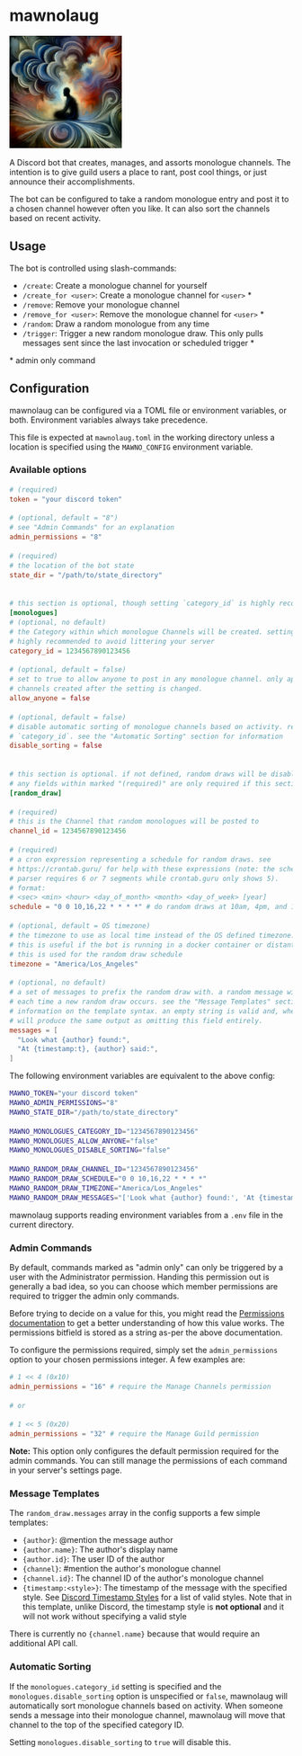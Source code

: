 # mawnolaug

<img src="./mawnolaug.png" width="200px" alt="mawnolaug profile picture" />

A Discord bot that creates, manages, and assorts monologue channels. The intention is to give guild users a place to rant, post cool things, or just announce their accomplishments.

The bot can be configured to take a random monologue entry and post it to a chosen channel however often you like. It can also sort the channels based on recent activity.

## Usage

The bot is controlled using slash-commands:

- `/create`: Create a monologue channel for yourself
- `/create_for <user>`: Create a monologue channel for `<user>` \*
- `/remove`: Remove your monologue channel
- `/remove_for <user>`: Remove the monologue channel for `<user>` \*
- `/random`: Draw a random monologue from any time
- `/trigger`: Trigger a new random monologue draw. This only pulls messages sent since the last invocation or scheduled trigger \*

\* admin only command

## Configuration

mawnolaug can be configured via a TOML file or environment variables, or both. Environment variables always take precedence.

This file is expected at `mawnolaug.toml` in the working directory unless a location is specified using the `MAWNO_CONFIG` environment variable.

### Available options

```toml
# (required)
token = "your discord token"

# (optional, default = "8")
# see "Admin Commands" for an explanation
admin_permissions = "8"

# (required)
# the location of the bot state
state_dir = "/path/to/state_directory"


# this section is optional, though setting `category_id` is highly recommended.
[monologues]
# (optional, no default)
# the Category within which monologue Channels will be created. setting this is 
# highly recommended to avoid littering your server
category_id = 1234567890123456

# (optional, default = false)
# set to true to allow anyone to post in any monologue channel. only applies to 
# channels created after the setting is changed.
allow_anyone = false

# (optional, default = false)
# disable automatic sorting of monologue channels based on activity. requires 
# `category_id`. see the "Automatic Sorting" section for information
disable_sorting = false


# this section is optional. if not defined, random draws will be disabled.
# any fields within marked "(required)" are only required if this section is specified.
[random_draw]

# (required)
# this is the Channel that random monologues will be posted to
channel_id = 1234567890123456

# (required)
# a cron expression representing a schedule for random draws. see
# https://crontab.guru/ for help with these expressions (note: the schedule
# parser requires 6 or 7 segments while crontab.guru only shows 5).
# format:
# <sec> <min> <hour> <day_of_month> <month> <day_of_week> [year]
schedule = "0 0 10,16,22 * * * *" # do random draws at 10am, 4pm, and 10pm local time

# (optional, default = OS timezone)
# the timezone to use as local time instead of the OS defined timezone.
# this is useful if the bot is running in a docker container or distant server.
# this is used for the random draw schedule
timezone = "America/Los_Angeles"

# (optional, no default)
# a set of messages to prefix the random draw with. a random message will be chosen
# each time a new random draw occurs. see the "Message Templates" section for
# information on the template syntax. an empty string is valid and, when randomly chosen,
# will produce the same output as omitting this field entirely.
messages = [
  "Look what {author} found:",
  "At {timestamp:t}, {author} said:",
]
```

The following environment variables are equivalent to the above config:

```sh
MAWNO_TOKEN="your discord token"
MAWNO_ADMIN_PERMISSIONS="8"
MAWNO_STATE_DIR="/path/to/state_directory"

MAWNO_MONOLOGUES_CATEGORY_ID="1234567890123456"
MAWNO_MONOLOGUES_ALLOW_ANYONE="false"
MAWNO_MONOLOGUES_DISABLE_SORTING="false"

MAWNO_RANDOM_DRAW_CHANNEL_ID="1234567890123456"
MAWNO_RANDOM_DRAW_SCHEDULE="0 0 10,16,22 * * * *"
MAWNO_RANDOM_DRAW_TIMEZONE="America/Los_Angeles"
MAWNO_RANDOM_DRAW_MESSAGES="['Look what {author} found:', 'At {timestamp:t}, {author} said:']"
```

mawnolaug supports reading environment variables from a `.env` file in the current directory.

### Admin Commands

By default, commands marked as "admin only" can only be triggered by a user with the Administrator permission. Handing this permission out is generally a bad idea, so you can choose which member permissions are required to trigger the admin only commands.

Before trying to decide on a value for this, you might read the [Permissions documentation](https://discord.com/developers/docs/topics/permissions) to get a better understanding of how this value works. The permissions bitfield is stored as a string as-per the above documentation.

To configure the permissions required, simply set the `admin_permissions` option to your chosen permissions integer. A few examples are:

```toml
# 1 << 4 (0x10)
admin_permissions = "16" # require the Manage Channels permission

# or

# 1 << 5 (0x20)
admin_permissions = "32" # require the Manage Guild permission
```

**Note:** This option only configures the default permission required for the admin commands. You can still manage the permissions of each command in your server's settings page.

### Message Templates

The `random_draw.messages` array in the config supports a few simple templates:

- `{author}`: @mention the message author
- `{author.name}`: The author's display name
- `{author.id}`: The user ID of the author
- `{channel}`: #mention the author's monologue channel
- `{channel.id}`: The channel ID of the author's monologue channel
- `{timestamp:<style>}`: The timestamp of the message with the specified style. See [Discord Timestamp Styles](https://discord.com/developers/docs/reference#message-formatting-timestamp-styles) for a list of valid styles. Note that in this template, unlike Discord, the timestamp style is **not optional** and it will not work without specifying a valid style

There is currently no `{channel.name}` because that would require an additional API call.

### Automatic Sorting

If the `monologues.category_id` setting is specified and the `monologues.disable_sorting` option is unspecified or `false`, mawnolaug will automatically sort monologue channels based on activity. When someone sends a message into their monologue channel, mawnolaug will move that channel to the top of the specified category ID.

Setting `monologues.disable_sorting` to `true` will disable this.
